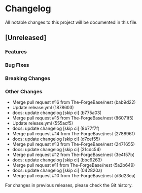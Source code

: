 # Changelog

All notable changes to this project will be documented in this file.

## [Unreleased]

### Features

### Bug Fixes

### Breaking Changes

### Other Changes
* Merge pull request #16 from The-ForgeBase/nest (bab9d22)
* Update release.yml (1878603)
* docs: update changelog [skip ci] (b775a03)
* Merge pull request #15 from The-ForgeBase/nest (86071f5)
* Update release.yml (555acf5)
* docs: update changelog [skip ci] (8b77f7f)
* Merge pull request #14 from The-ForgeBase/nest (2788961)
* docs: update changelog [skip ci] (d7cef55)
* Merge pull request #13 from The-ForgeBase/nest (2471655)
* docs: update changelog [skip ci] (21cdc54)
* Merge pull request #12 from The-ForgeBase/nest (3e4f57b)
* docs: update changelog [skip ci] (bbc9263)
* Merge pull request #11 from The-ForgeBase/nest (5a2b649)
* docs: update changelog [skip ci] (042820a)
* Merge pull request #10 from The-ForgeBase/nest (d3d23ea)

For changes in previous releases, please check the Git history.
